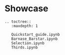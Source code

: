 # Showcase

```{eval-rst}
.. toctree::
   :maxdepth: 1

   Quickstart_guide.ipynb
   Barnase_Barstar.ipynb
   Selection.ipynb
   Thirds.ipynb
```
